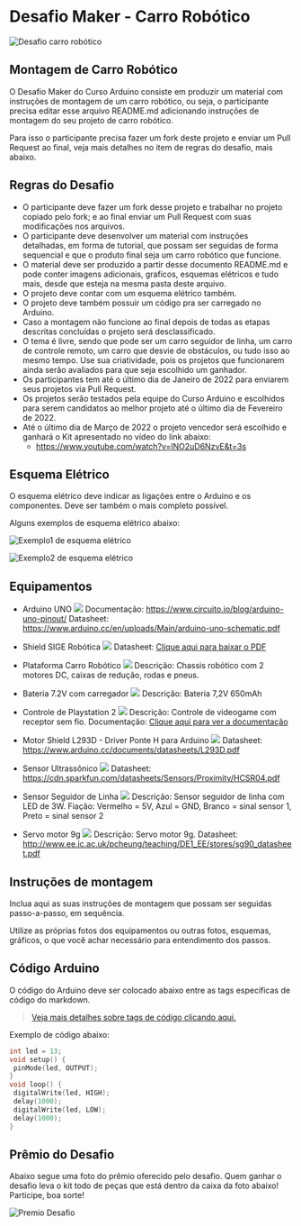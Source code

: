 # Desafio Maker - Carro Robótico

![Desafio carro robótico](carro_robotico.jpg)

## Montagem de Carro Robótico

O Desafio Maker do Curso Arduino consiste em produzir um material com instruções de montagem de um carro robótico, ou seja, o participante precisa editar esse arquivo README.md adicionando instruções de montagem do seu projeto de carro robótico.

Para isso o participante precisa fazer um fork deste projeto e enviar um Pull Request ao final, veja mais detalhes no item de regras do desafio, mais abaixo.

## Regras do Desafio

- O participante deve fazer um fork desse projeto e trabalhar no projeto copiado pelo fork; e ao final enviar um Pull Request com suas modificações nos arquivos.
- O participante deve desenvolver um material com instruções detalhadas, em forma de tutorial, que possam ser seguidas de forma sequencial e que o produto final seja um carro robótico que funcione.
- O material deve ser produzido a partir desse documento README.md e pode conter imagens adicionais, graficos, esquemas elétricos e tudo mais, desde que esteja na mesma pasta deste arquivo.
- O projeto deve contar com um esquema elétrico também.
- O projeto deve também possuir um código pra ser carregado no Arduino.
- Caso a montagem não funcione ao final depois de todas as etapas descritas concluídas o projeto será desclassificado.
- O tema é livre, sendo que pode ser um carro seguidor de linha, um carro de controle remoto, um carro que desvie de obstáculos, ou tudo isso ao mesmo tempo. Use sua criatividade, pois os projetos que funcionarem ainda serão avaliados para que seja escolhido um ganhador.
- Os participantes tem até o último dia de Janeiro de 2022 para enviarem seus projetos via Pull Request.
- Os projetos serão testados pela equipe do Curso Arduino e escolhidos para serem candidatos ao melhor projeto até o último dia de Fevereiro de 2022.
- Até o último dia de Março de 2022 o projeto vencedor será escolhido e ganhará o Kit apresentado no vídeo do link abaixo:
  - https://www.youtube.com/watch?v=lNO2uD6NzvE&t=3s

## Esquema Elétrico

O esquema elétrico deve indicar as ligações entre o Arduino e os componentes. Deve ser também o mais completo possível.

Alguns exemplos de esquema elétrico abaixo:

![Exemplo1 de esquema elétrico](esquema_eletrico_exemplo1.png)

![Exemplo2 de esquema elétrico](esquema_eletrico_exemplo2.png)

## Equipamentos

- Arduino UNO
![](equipamento_arduino.jpg)
Documentação: https://www.circuito.io/blog/arduino-uno-pinout/
Datasheet: https://www.arduino.cc/en/uploads/Main/arduino-uno-schematic.pdf

- Shield SIGE Robótica
![](equipamento_sige_robotica.jpg)
Datasheet: [Clique aqui para baixar o PDF](datasheet_sige_robotica.pdf)

- Plataforma Carro Robótico
![](equipamento_carro.jpg)
Descrição: Chassis robótico com 2 motores DC, caixas de redução, rodas e pneus.

- Bateria 7.2V com carregador
![](equipamento_bateria_carregador.jpg)
Descrição: Bateria 7,2V 650mAh

- Controle de Playstation 2
![](equipamento_controle_ps2.jpg)
Descrição: Controle de videogame com receptor sem fio.
Documentação: [Clique aqui para ver a documentação](https://create.arduino.cc/projecthub/electropeak/how-to-interface-ps2-wireless-controller-w-arduino-a0a813)

- Motor Shield L293D - Driver Ponte H para Arduino
![](equipamento_placa_motores.jpg)
Datasheet: https://www.arduino.cc/documents/datasheets/L293D.pdf

- Sensor Ultrassônico
![](equipamento_sensor_ultrassonico.jpg)
Datasheet: https://cdn.sparkfun.com/datasheets/Sensors/Proximity/HCSR04.pdf

- Sensor Seguidor de Linha
![](equipamento_sensor_seguidor_linha.jpg)
Descrição: Sensor seguidor de linha com LED de 3W. Fiação: Vermelho = 5V, Azul = GND, Branco = sinal sensor 1, Preto = sinal sensor 2

- Servo motor 9g
![](equipamento_servo.jpg)
Descrição: Servo motor 9g.
Datasheet: http://www.ee.ic.ac.uk/pcheung/teaching/DE1_EE/stores/sg90_datasheet.pdf 

## Instruções de montagem

Inclua aqui as suas instruções de montagem que possam ser seguidas passo-a-passo, em sequência.

Utilize as próprias fotos dos equipamentos ou outras fotos, esquemas, gráficos, o que você achar necessário para entendimento dos passos.

## Código Arduino

O código do Arduino deve ser colocado abaixo entre as tags específicas de código do markdown.

> [Veja mais detalhes sobre tags de código clicando aqui.](https://www.markdownguide.org/extended-syntax/#:~:text=The%20basic%20Markdown%20syntax%20allows,and%20after%20the%20code%20block)

Exemplo de código abaixo:

```cpp
int led = 13;
void setup() {
 pinMode(led, OUTPUT);
}
void loop() {
 digitalWrite(led, HIGH);
 delay(1000);
 digitalWrite(led, LOW);
 delay(1000);
}
```

## Prêmio do Desafio

Abaixo segue uma foto do prêmio oferecido pelo desafio. Quem ganhar o desafio leva o kit todo de peças que está dentro da caixa da foto abaixo! Participe, boa sorte!

![Premio Desafio](premio.jpg)
